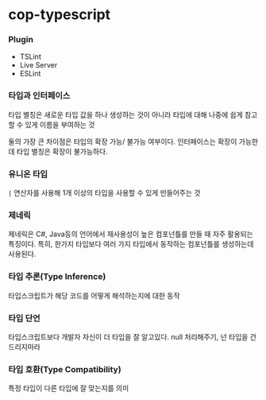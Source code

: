 # cop-typescript

### Plugin

- TSLint
- Live Server
- ESLint

### 타입과 인터페이스

타입 별칭은 새로운 타입 값을 하나 생성하는 것이 아니라 타입에 대해 나중에 쉽게 참고할 수 있게 이름을 부여하는 것

둘의 가장 큰 차이점은 타입의 확장 가능/ 불가능 여부이다. 인터페이스는 확장이 가능한데 타입 별칭은 확장이 불가능하다.

### 유니온 타입

`|` 연산자를 사용해 1개 이상의 타입을 사용할 수 있게 만들어주는 것

### 제네릭

제네릭은 C#, Java등의 언어에서 재사용성이 높은 컴포넌틀를 만들 때 자주 활용되는 특징이다. 특히, 한가지 타입보다 여러 가지 타입에서 동작하는 컴포넌틀를 생성하는데 사용된다.

### 타입 추론(Type Inference)

타입스크립트가 해당 코드를 어떻게 해석하는지에 대한 동작

### 타입 단언

타입스크립트보다 개발자 자신이 더 타입을 잘 알고있다. null 처리해주기, 넌 타입을 건드리지마라

### 타입 호환(Type Compatibility)

특정 타입이 다른 타입에 잘 맞는지를 의미

